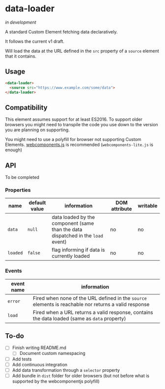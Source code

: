 data-loader
===========

_in development_

A standard Custom Element fetching data declaratively.

It follows the current v1 draft.

Will load the data at the URL defined in the `src` property of a
`source` element that it contains.

## Usage

```html
<data-loader>
  <source src="https://www.example.com/some/data">
</data-loader>
```

## Compatibility

This element assumes support for at least ES2016.
To support older browsers you might need to transpile the code you use
down to the version you are planning on supporting.

You might need to use a polyfill for browser not supporting Custom
Elements.
[webcomponents.js](https://github.com/webcomponents/webcomponentsjs) is
recommended (`webcomponents-lite.js` is enough)

## API

To be completed

### Properties


|name|default value|information|DOM attribute|writable|
|----|-------------|-----------|-------------|--------|
|`data`|`null`|data loaded by the component (same than the data dispatched in the `load` event)|no|no|
|`loaded`|`false`|flag informing if data is currently loaded|no|no|

### Events

|event name|information|
|----------|-----------|
|`error`|Fired when none of the URL defined in the `source` elements is reachable nor returns a valid response|
|`load`|Fired when a URL returns a valid response, contains the data loaded (same as `data` property)|


## To-do

 - [ ] Finish writing README.md
    - [ ] Document custom namespacing
 - [ ] Add tests
 - [ ] Add continuous integration
 - [ ] Add data transformation through a `selector` property
 - [ ] Add bundle in `dist` folder for older browsers (but not before what is supported by the webcomponentjs polyfill)
